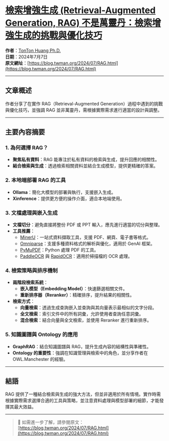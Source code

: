 # [檢索增強生成 (Retrieval-Augmented Generation, RAG) 不是萬靈丹：檢索增強生成的挑戰與優化技巧](https://deep-learning-101.github.io/)

**作者**：[TonTon Huang Ph.D.](https://www.twman.org/)  
**日期**：2024年7月7日  
**原文網址**：[https://blog.twman.org/2024/07/RAG.html](https://blog.twman.org/2024/07/RAG.html)

---

## 文章概述

作者分享了在實作 RAG（Retrieval-Augmented Generation）過程中遇到的挑戰與優化技巧，並強調 RAG 並非萬靈丹，需根據實際需求進行適當的設計與調整。

---

## 主要內容摘要

### 1. 為何選擇 RAG？

- **聚焦私有資料**：RAG 能專注於私有資料的檢索與生成，提升回應的相關性。
- **結合檢索與生成**：透過檢索相關資料並結合生成模型，提供更精確的答案。

### 2. 本地端部署 RAG 的工具

- **Ollama**：簡化大模型的部署與執行，支援嵌入生成。
- **Xinference**：提供更方便的操作介面，適合本地端使用。

### 3. 文檔處理與嵌入生成

- **文檔切分**：避免直接將整份 PDF 或 PPT 輸入，應先進行適當的切分與整理。
- **工具推薦**：
  - [MinerU](https://github.com/opendatalab/MinerU)：一站式資料擷取工具，支援 PDF、網頁、電子書等格式。
  - [Omniparse](https://github.com/adithya-s-k/omniparse)：支援多種資料格式的解析與優化，適用於 GenAI 框架。
  - [PyMuPDF](https://zhuanlan.zhihu.com/p/pyMuPDF)：Python 處理 PDF 的工具。
  - [PaddleOCR](https://github.com/PaddlePaddle/PaddleOCR) 與 [RapidOCR](https://rapidai.github.io/RapidOCR/)：適用於掃描檔的 OCR 處理。

### 4. 檢索策略與排序機制

- **兩階段檢索系統**：
  - **嵌入模型（Embedding Model）**：快速篩選相關文件。
  - **重新排序器（Reranker）**：精確排序，提升結果的相關性。
- **檢索方式**：
  - **向量檢索**：透過生成查詢嵌入並查詢與其向量表示最相似的文字分段。
  - **全文檢索**：索引文件中的所有詞彙，允許使用者查詢任意詞彙。
  - **混合檢索**：結合向量與全文檢索，並使用 Reranker 進行重新排序。

### 5. 知識圖譜與 Ontology 的應用

- **GraphRAG**：結合知識圖譜與 RAG，提升生成內容的結構性與準確性。
- **Ontology 的重要性**：強調在知識管理與檢索中的角色，並分享作者在 OWL.Manchester 的經驗。

---

## 結語

RAG 提供了一種結合檢索與生成的強大方法，但並非適用於所有情境。實作時需根據實際需求選擇合適的工具與策略，並注意資料處理與模型部署的細節，才能發揮其最大效益。

---

> 📖 如需進一步了解，請參閱原文：  
> [https://blog.twman.org/2024/07/RAG.html](https://blog.twman.org/2024/07/RAG.html)
